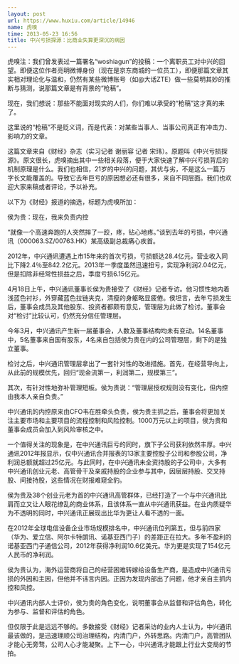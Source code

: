 ```yaml
---
layout: post
url: https://www.huxiu.com/article/14946
name: 虎嗅
time: 2013-05-23 16:56
title: 中兴亏损探源：比商业失算更深沉的病因
---
```

虎嗅注：我们曾发表过一篇署名“woshiagun”的投稿：一个离职员工对中兴的回望。即便这位作者亮明微博身份（现在是京东商城的一位员工），即便那篇文章其实相对理论化与温和，仍然有某些微博账号（如@大话ZTE）做一些莫明其妙的推断与猜测，说那篇文章是有背景的“枪稿”。

现在，我们想说：那些不能面对现实的人们，你们难以承受的“枪稿”这才真的来了。

这里说的“枪稿”不是贬义词，而是代表：对某些当事人、当事公司真正有冲击力、影响力的文章。

这篇文章来自《财经》杂志（实习记者 谢丽容 记者 宋玮）。原题叫《中兴亏损探源》。原文很长，虎嗅摘出其中一些相关段落，便于大家快速了解中兴亏损背后的机制原理是什么。我们也相信，21岁的中兴的问题，其优与劣，不是这么一篇万字长文能覆盖的。导致它去年巨亏的原因想必还有很多，来自不同层面。我们也欢迎大家来稿或者评论，予以补充。

以下为《财经》报道的摘选，标题为虎嗅所加：

侯为贵：现在，我来负责内控

“就像一个高速奔跑的人突然摔了一跤，疼，钻心地疼。”谈到去年的亏损，中兴通讯（000063.SZ/00763.HK）某高级副总裁痛心疾首。

2012年，中兴通讯遭遇上市15年来的首次亏损，亏损额达28.4亿元，营业收入同比下降2.4％至842.2亿元。2013年一季度虽然迅速扭亏，实现净利润2.04亿元，但是扣除非经常性损益之后，季度亏损6.15亿元。

4月18日上午，中兴通讯董事长侯为贵接受了《财经》记者专访。他习惯性地内着浅蓝色衬衫，外穿藏蓝色拉链夹克，清瘦的身躯略显疲倦。侯坦言，去年亏损发生后，董事会成员及其他股东、投资者都颇有意见，管理层为此做了检讨。董事会对“检讨”比较认可，仍然充分信任管理层。

今年3月，中兴通讯产生新一届董事会，人数及董事结构均未有变动。14名董事中，5名董事来自国有股东，4名来自包括侯为贵在内的公司管理层，剩下的是独立董事。

检讨之后，中兴通讯管理层拿出了一套针对性的改进措施。首先，在经营导向上，从此前的规模优先，回归“现金流第一，利润第二，规模第三”。

其次，有针对性地弥补管理短板。侯为贵说：“管理层授权规则没有变化，但内控由我本人亲自负责。”

中兴通讯的内控原来由CFO韦在胜牵头负责，侯为贵主抓之后，董事会将更加关注主要市场和主要项目的流程控制和风险控制。1000万元以上的项目，侯为贵和董事会成员会加入到风险审核之中。

一个值得关注的现象是，在中兴通讯巨亏的同时，旗下子公司获利依然丰厚。中兴通讯2012年报显示，仅中兴通讯合并报表的13家主要控股子公司和参股公司，净利润总额就超过25亿元。与此同时，在中兴通讯未全资持股的子公司中，大多有中兴通讯创业元老、高管骨干及亲戚持股的企业参与其中，因层层持股、交叉持股、间接持股，这些情况在财报难窥全豹。

侯为贵及38个创业元老为首的中兴通讯高管群体，已经打造了一个与中兴通讯比肩而立又让人眼花缭乱的商业体系，且该体系一直从中兴通讯获益。在业内质疑华为不透明的同时，中兴通讯正展现出比华为更让人看不透的一面。

在2012年全球电信设备企业市场规模排名中，中兴通讯位列第五，但与前四家（华为、爱立信、阿尔卡特朗讯、诺基亚西门子）的差距正在拉大。多年不盈利的诺基亚西门子通信公司，2012年获得净利润10.6亿美元。华为更是实现了154亿元人民币的净利润。

侯为贵认为，海外运营商将自己的经营困难转嫁给设备生产商，是造成中兴通讯亏损的外因和主因，但他并不讳言内因。正因为发现内部出了问题，他才亲自主抓内控和风控。

中兴通讯内部人士评价，侯为贵的角色变化，说明董事会从监督和评估角色，转化为参与、监督和评估的角色。

但仅限于此是远远不够的。多数接受《财经》记者采访的业内人士认为，中兴通讯最该做的，是迅速理顺公司治理结构，内清门户，外转思路。内清门户，高管团队才能心无旁骛，公司人心才能凝聚。上下一心，中兴通讯才能跟上行业大变局的节拍。

